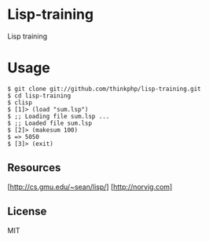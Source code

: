 # Lisp-training

Lisp training

# Usage

```
$ git clone git://github.com/thinkphp/lisp-training.git
$ cd lisp-training
$ clisp
$ [1]> (load "sum.lsp")
$ ;; Loading file sum.lsp ...
$ ;; Loaded file sum.lsp
$ [2]> (makesum 100)
$ => 5050
$ [3]> (exit)
```

## Resources

[http://cs.gmu.edu/~sean/lisp/]
[http://norvig.com]

## License

MIT

[http://cs.gmu.edu/~sean/lisp/]: http://cs.gmu.edu/~sean/lisp/
[http://norvig.com]: http://norvig.com